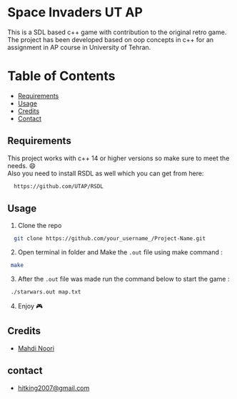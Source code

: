 # Space Invaders UT AP
This is a SDL based c++ game with contribution to the original retro game.
<br>
The project has been developed based on oop concepts in c++ for an assignment in AP course in University of Tehran.

# Table of Contents
* [Requirements](#requirements)
* [Usage](#usage)
* [Credits](#credits)
* [Contact](#contact)

## Requirements
This project works with c++ 14 or higher versions so make sure to meet the needs. 😄<br>
Also you need to install RSDL as well which you can get from here:
 ```sh
   https://github.com/UTAP/RSDL
   ```

## Usage
1. Clone the repo
 ```sh
   git clone https://github.com/your_username_/Project-Name.git
   ```
2. Open terminal in folder and Make the ``.out`` file using make command :
  ```sh
   make
   ```
3. After the ``.out`` file was made run the command below to start the game :
   
  ```sh
   ./starwars.out map.txt
   ```
4. Enjoy 🎮

## Credits
* [Mahdi Noori](https://github.com/MahdiNoori2003)

## contact
* [hitking2007@gmail.com]()
